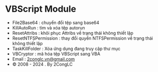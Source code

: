 # VBScript Module
* File2Base64 : chuyển đổi tệp sang base64
* KillAutoRun : tìm và xóa tệp autorun
* ResetAttribs : khôi phục Attribs về trạng thái không thiết lập
* ResetNTFSPermission : thay đổi quyền NTFSPermission về trạng thái không thiết lập
* TaskKillFolder : Xóa ứng dụng đang truy cập thư mục
* VBCryptor : mã hóa tệp VBScript sang VBA
* Email : 2conglc.vn@gmail.com
* © 2008 - 2024 . By 2CongLC